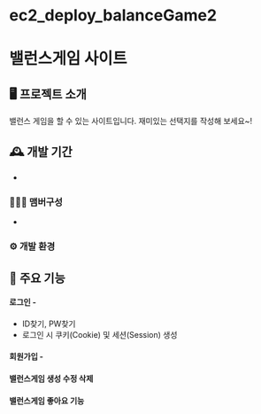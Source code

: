 # ec2_deploy_balanceGame2

# 밸런스게임 사이트


## 🖥️ 프로젝트 소개
밸런스 게임을 할 수 있는 사이트입니다. 재미있는 선택지를 작성해 보세요~!
<br>

## 🕰️ 개발 기간
* 

### 🧑‍🤝‍🧑 맴버구성
 - 

### ⚙️ 개발 환경


## 📌 주요 기능
#### 로그인 - 
- ID찾기, PW찾기
- 로그인 시 쿠키(Cookie) 및 세션(Session) 생성
#### 회원가입 - 
#### 밸런스게임 생성 수정 삭제
#### 밸런스게임 좋아요 기능
